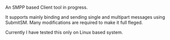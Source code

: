 An SMPP based Client tool in progress. 

It supports mainly binding and sending single and multipart messages using SubmitSM.
Many modifications are required to make it full fleged.

Currently I have tested this only on Linux based system.
